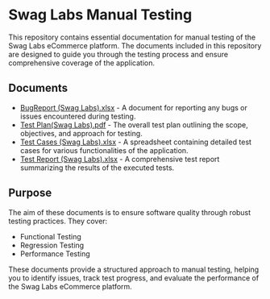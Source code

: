 <h1>Swag Labs Manual Testing</h1>

<p>This repository contains essential documentation for manual testing of the Swag Labs eCommerce platform. The documents included in this repository are designed to guide you through the testing process and ensure comprehensive coverage of the application.</p>

<h2>Documents</h2>
<ul>
    <li><a href="BugReport (Swag Labs).xlsx">BugReport (Swag Labs).xlsx</a> - A document for reporting any bugs or issues encountered during testing.</li>
    <li><a href="Test Plan(Swag Labs).pdf">Test Plan(Swag Labs).pdf</a> - The overall test plan outlining the scope, objectives, and approach for testing.</li>
    <li><a href="Test Cases (Swag Labs).xlsx">Test Cases (Swag Labs).xlsx</a> - A spreadsheet containing detailed test cases for various functionalities of the application.</li>
    <li><a href="Test Report (Swag Labs).xlsx">Test Report (Swag Labs).xlsx</a> - A comprehensive test report summarizing the results of the executed tests.</li>
</ul>

<h2>Purpose</h2>
<p>The aim of these documents is to ensure software quality through robust testing practices. They cover:</p>
<ul>
    <li>Functional Testing</li>
    <li>Regression Testing</li>
    <li>Performance Testing</li>
</ul>

<p>These documents provide a structured approach to manual testing, helping you to identify issues, track test progress, and evaluate the performance of the Swag Labs eCommerce platform.</p>

</body>
</html>
